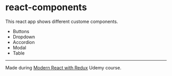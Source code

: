 # react-components
This react app shows different custome components.  
* Buttons
* Dropdown
* Accordion
* Modal
* Table
---
Made during [Modern React with Redux](https://www.udemy.com/course/react-redux/) Udemy course.
